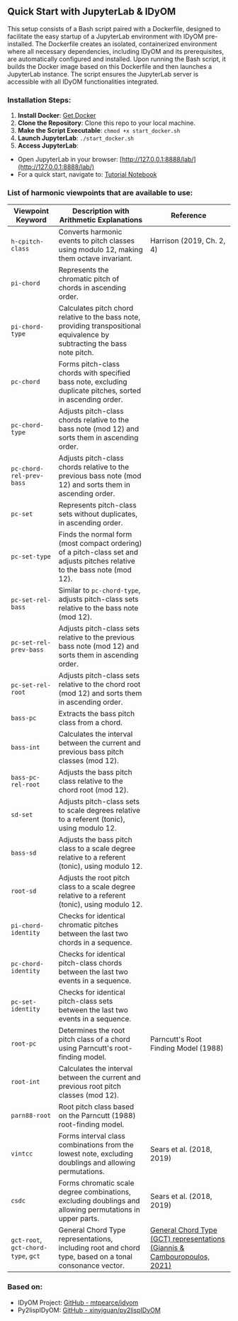 ## Quick Start with JupyterLab & IDyOM

This setup consists of a Bash script paired with a Dockerfile, designed to facilitate the easy startup of a JupyterLab environment with IDyOM pre-installed. The Dockerfile creates an isolated, containerized environment where all necessary dependencies, including IDyOM and its prerequisites, are automatically configured and installed. Upon running the Bash script, it builds the Docker image based on this Dockerfile and then launches a JupyterLab instance. The script ensures the JupyterLab server is accessible with all IDyOM functionalities integrated.

### Installation Steps:

1. **Install Docker**: [Get Docker](https://docs.docker.com/get-docker/)
2. **Clone the Repository**: Clone this repo to your local machine.
3. **Make the Script Executable**:
`chmod +x start_docker.sh`
4. **Launch JupyterLab**:
`./start_docker.sh`
5. **Access JupyterLab**:
- Open JupyterLab in your browser: [http://127.0.0.1:8888/lab/](http://127.0.0.1:8888/lab/)
- For a quick start, navigate to: [Tutorial Notebook](http://127.0.0.1:8888/lab/workspaces/auto-H/tree/example_usage.ipynb)

### List of harmonic viewpoints that are available to use:

| Viewpoint Keyword             | Description with Arithmetic Explanations                                                                                   | Reference                                                                                                                                                                                                                                                      |
|-------------------------------|------------------------------------------------------------------------------------------------------------------------------|----------------------------------------------------------------------------------------------------------------------------------------------------------------------------------------------------------------------------------------------------------------|
| `h-cpitch-class`              | Converts harmonic events to pitch classes using modulo 12, making them octave invariant.                                    | Harrison (2019, Ch. 2, 4)                                                                                                                                                                                                                                      |
| `pi-chord`                    | Represents the chromatic pitch of chords in ascending order.                                                                |                                                                                                                                                                                                                                                                |
| `pi-chord-type`               | Calculates pitch chord relative to the bass note, providing transpositional equivalence by subtracting the bass note pitch. |                                                                                                                                                                                                                                                                |
| `pc-chord`                    | Forms pitch-class chords with specified bass note, excluding duplicate pitches, sorted in ascending order.                   |                                                                                                                                                                                                                                                                |
| `pc-chord-type`               | Adjusts pitch-class chords relative to the bass note (mod 12) and sorts them in ascending order.                            |                                                                                                                                                                                                                                                                |
| `pc-chord-rel-prev-bass`      | Adjusts pitch-class chords relative to the previous bass note (mod 12) and sorts them in ascending order.                   |                                                                                                                                                                                                                                                                |
| `pc-set`                      | Represents pitch-class sets without duplicates, in ascending order.                                                         |                                                                                                                                                                                                                                                                |
| `pc-set-type`                 | Finds the normal form (most compact ordering) of a pitch-class set and adjusts pitches relative to the bass note (mod 12).  |                                                                                                                                                                                                                                                                |
| `pc-set-rel-bass`             | Similar to `pc-chord-type`, adjusts pitch-class sets relative to the bass note (mod 12).                                    |                                                                                                                                                                                                                                                                |
| `pc-set-rel-prev-bass`        | Adjusts pitch-class sets relative to the previous bass note (mod 12) and sorts them in ascending order.                     |                                                                                                                                                                                                                                                                |
| `pc-set-rel-root`             | Adjusts pitch-class sets relative to the chord root (mod 12) and sorts them in ascending order.                             |                                                                                                                                                                                                                                                                |
| `bass-pc`                     | Extracts the bass pitch class from a chord.                                                                                 |                                                                                                                                                                                                                                                                |
| `bass-int`                    | Calculates the interval between the current and previous bass pitch classes (mod 12).                                       |                                                                                                                                                                                                                                                                |
| `bass-pc-rel-root`            | Adjusts the bass pitch class relative to the chord root (mod 12).                                                           |                                                                                                                                                                                                                                                                |
| `sd-set`                      | Adjusts pitch-class sets to scale degrees relative to a referent (tonic), using modulo 12.                                  |                                                                                                                                                                                                                                                                |
| `bass-sd`                     | Adjusts the bass pitch class to a scale degree relative to a referent (tonic), using modulo 12.                             |                                                                                                                                                                                                                                                                |
| `root-sd`                     | Adjusts the root pitch class to a scale degree relative to a referent (tonic), using modulo 12.                             |                                                                                                                                                                                                                                                                |
| `pi-chord-identity`           | Checks for identical chromatic pitches between the last two chords in a sequence.                                           |                                                                                                                                                                                                                                                                |
| `pc-chord-identity`           | Checks for identical pitch-class chords between the last two events in a sequence.                                          |                                                                                                                                                                                                                                                                |
| `pc-set-identity`             | Checks for identical pitch-class sets between the last two events in a sequence.                                            |                                                                                                                                                                                                                                                                |
| `root-pc`                     | Determines the root pitch class of a chord using Parncutt's root-finding model.                                             | Parncutt's Root Finding Model (1988)                                                                                                                                                                                                                           |
| `root-int`                    | Calculates the interval between the current and previous root pitch classes (mod 12).                                       |                                                                                                                                                                                                                                                                |
| `parn88-root`              | Root pitch class based on the Parncutt (1988) root-finding model.                                       |                                                                                                                                                                                                                                                                |
| `vintcc`                      | Forms interval class combinations from the lowest note, excluding doublings and allowing permutations.                       | Sears et al. (2018, 2019)                                                                                                                                                                                                                                      |
| `csdc`                        | Forms chromatic scale degree combinations, excluding doublings and allowing permutations in upper parts.                     | Sears et al. (2018, 2019)                                                                                                                                                                                                                                      |
| `gct-root`, `gct-chord-type`, `gct` | General Chord Type representations, including root and chord type, based on a tonal consonance vector.           | [General Chord Type (GCT) representations (Giannis & Cambouropoulos, 2021)](https://www.researchgate.net/publication/283070302_EVALUATING_THE_GENERAL_CHORD_TYPE_REPRESENTATION_IN_TONAL_MUSIC_AND_ORGANISING_GCT_CHORD_LABELS_IN_FUNCTIONAL_CHORD_CATEGORIES) |

### Based on:

- IDyOM Project: [GitHub - mtpearce/idyom](https://github.com/mtpearce/idyom)
- Py2lispIDyOM: [GitHub - xinyiguan/py2lispIDyOM](https://github.com/xinyiguan/py2lispIDyOM)
